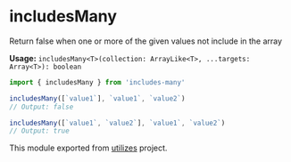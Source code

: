 # includesMany

Return false when one or more of the given values not include in the array

**Usage:** `includesMany<T>(collection: ArrayLike<T>, ...targets: Array<T>): boolean`

```typescript
import { includesMany } from 'includes-many'

includesMany([`value1`], `value1`, `value2`)
// Output: false

includesMany([`value1`, `value2`], `value1`, `value2`)
// Output: true
```

<!-- *keywords [] *keywordsend -->


This module exported from [utilizes](https://www.npmjs.com/package/utilizes) project.